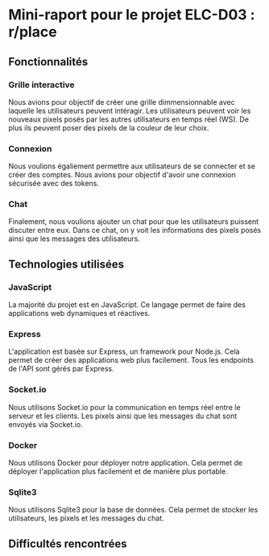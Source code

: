 # Mini-raport pour le projet ELC-D03 : r/place

## Fonctionnalités

### Grille interactive

Nous avions pour objectif de créer une grille dimmensionnable avec laquelle les utilisateurs peuvent intéragir. 
Les utilisateurs peuvent voir les nouveaux pixels posés par les autres utilisateurs en temps réel (WS). 
De plus ils peuvent poser des pixels de la couleur de leur choix.

### Connexion

Nous voulions égaliement permettre aux utilisateurs de se connecter et se créer des comptes. 
Nous avions pour objectif d'avoir une connexion sécurisée avec des tokens. 

### Chat

Finalement, nous voulions ajouter un chat pour que les utilisateurs puissent discuter entre eux. 
Dans ce chat, on y voit les informations des pixels posés ainsi que les messages des utilisateurs.

## Technologies utilisées

### JavaScript

La majorité du projet est en JavaScript. Ce langage permet de faire des applications web dynamiques et réactives.

### Express

L'application est basée sur Express, un framework pour Node.js. 
Cela permet de créer des applications web plus facilement. Tous les endpoints de l'API sont gérés par Express.

### Socket.io

Nous utilisons Socket.io pour la communication en temps réel entre le serveur et les clients. Les pixels ainsi que les messages du chat sont envoyés via Socket.io.

### Docker

Nous utilisons Docker pour déployer notre application. Cela permet de déployer l'application plus facilement et de manière plus portable.

### Sqlite3

Nous utilisons Sqlite3 pour la base de données. Cela permet de stocker les utilisateurs, les pixels et les messages du chat.

## Difficultés rencontrées